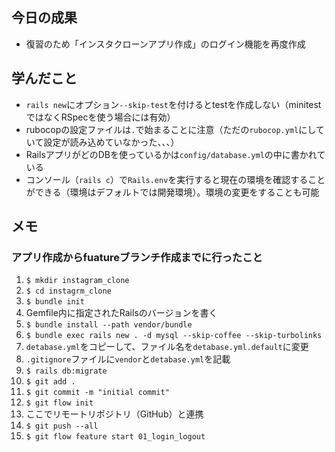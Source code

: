 ## 今日の成果

- 復習のため「インスタクローンアプリ作成」のログイン機能を再度作成

## 学んだこと

- `rails new`にオプション`--skip-test`を付けるとtestを作成しない（minitestではなくRSpecを使う場合には有効）
- rubocopの設定ファイルは`.`で始まることに注意（ただの`rubocop.yml`にしていて設定が読み込めていなかった、、、）
- RailsアプリがどのDBを使っているかは`config/database.yml`の中に書かれている
- コンソール（`rails c`）で`Rails.env`を実行すると現在の環境を確認することができる（環境はデフォルトでは開発環境）。環境の変更をすることも可能

## メモ

### アプリ作成からfuatureブランチ作成までに行ったこと

1. `$ mkdir instagram_clone`
2. `$ cd instagrm_clone`
3. `$ bundle init`
4. Gemfile内に指定されたRailsのバージョンを書く
5. `$ bundle install --path vendor/bundle`
6. `$ bundle exec rails new . -d mysql --skip-coffee --skip-turbolinks`
7. `detabase.yml`をコピーして、ファイル名を`detabase.yml.default`に変更
8. `.gitignore`ファイルに`vendor`と`detabase.yml`を記載
9. `$ rails db:migrate`
10. `$ git add .`
11. `$ git commit -m "initial commit"`
12. `$ git flow init`
13. ここでリモートリポジトリ（GitHub）と連携
14. `$ git push --all`
15. `$ git flow feature start 01_login_logout`
